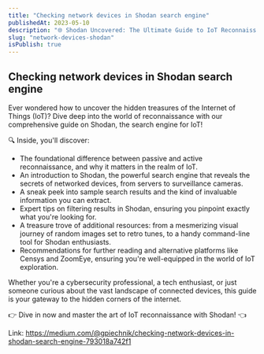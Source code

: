 ```yaml
---
title: "Checking network devices in Shodan search engine"
publishedAt: 2023-05-10
description: "🌐 Shodan Uncovered: The Ultimate Guide to IoT Reconnaissance 🌐"
slug: "network-devices-shodan"
isPublish: true
---
```


## Checking network devices in Shodan search engine

Ever wondered how to uncover the hidden treasures of the Internet of Things (IoT)? Dive deep into the world of reconnaissance with our comprehensive guide on Shodan, the search engine for IoT!

🔍 Inside, you'll discover:

- The foundational difference between passive and active reconnaissance, and why it matters in the realm of IoT.
- An introduction to Shodan, the powerful search engine that reveals the secrets of networked devices, from servers to surveillance cameras.
- A sneak peek into sample search results and the kind of invaluable information you can extract.
- Expert tips on filtering results in Shodan, ensuring you pinpoint exactly what you're looking for.
- A treasure trove of additional resources: from a mesmerizing visual journey of random images set to retro tunes, to a handy command-line tool for Shodan enthusiasts.
- Recommendations for further reading and alternative platforms like Censys and ZoomEye, ensuring you're well-equipped in the world of IoT exploration.

Whether you're a cybersecurity professional, a tech enthusiast, or just someone curious about the vast landscape of connected devices, this guide is your gateway to the hidden corners of the internet.

👉 Dive in now and master the art of IoT reconnaissance with Shodan! 👈

Link: https://medium.com/@gpiechnik/checking-network-devices-in-shodan-search-engine-793018a742f1